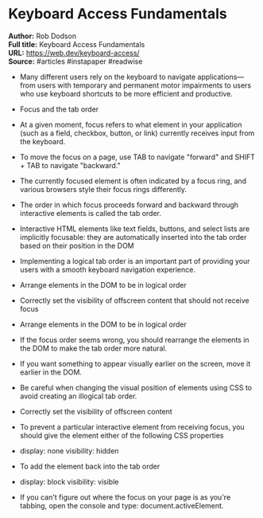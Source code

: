 # Keyboard Access Fundamentals

**Author:** Rob Dodson  
**Full title:** Keyboard Access Fundamentals  
**URL:** https://web.dev/keyboard-access/  
**Source:** #articles #instapaper #readwise

- Many different users rely on the keyboard to navigate applications—from users with temporary and permanent motor impairments to users who use keyboard shortcuts to be more efficient and productive. 
   
- Focus and the tab order 
   
- At a given moment, focus refers to what element in your application (such as a field, checkbox, button, or link) currently receives input from the keyboard. 
   
- To move the focus on a page, use TAB to navigate "forward" and SHIFT + TAB to navigate "backward." 
   
- The currently focused element is often indicated by a focus ring, and various browsers style their focus rings differently. 
   
- The order in which focus proceeds forward and backward through interactive elements is called the tab order. 
   
- Interactive HTML elements like text fields, buttons, and select lists are implicitly focusable: they are automatically inserted into the tab order based on their position in the DOM 
   
- Implementing a logical tab order is an important part of providing your users with a smooth keyboard navigation experience. 
   
- Arrange elements in the DOM to be in logical order 
   
- Correctly set the visibility of offscreen content that should not receive focus 
   
- Arrange elements in the DOM to be in logical order 
   
- If the focus order seems wrong, you should rearrange the elements in the DOM to make the tab order more natural. 
   
- If you want something to appear visually earlier on the screen, move it earlier in the DOM. 
   
- Be careful when changing the visual position of elements using CSS to avoid creating an illogical tab order. 
   
- Correctly set the visibility of offscreen content 
   
- To prevent a particular interactive element from receiving focus, you should give the element either of the following CSS properties 
   
- display: none
  visibility: hidden 
   
- To add the element back into the tab order 
   
- display: block
  visibility: visible 
   
- If you can't figure out where the focus on your page is as you're tabbing, open the console and type: document.activeElement. 
   
